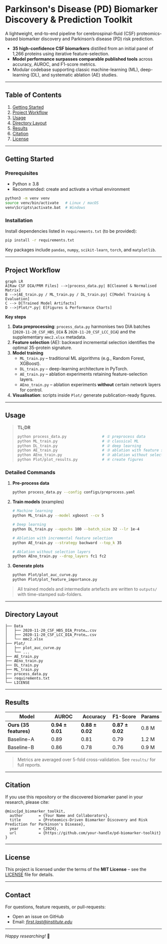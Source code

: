 # Parkinson's Disease (PD) Biomarker Discovery & Prediction Toolkit

A lightweight, end-to-end pipeline for cerebrospinal-fluid (CSF) proteomics-based biomarker discovery and Parkinson’s disease (PD) risk prediction.

* **35 high-confidence CSF biomarkers** distilled from an initial panel of 1,266 proteins using iterative feature-selection.
* **Model performance surpasses comparable published tools** across accuracy, AUROC, and F1-score metrics.
* Modular codebase supporting classic machine-learning (ML), deep-learning (DL), and systematic ablation (AE) studies.

---

## Table of Contents
1. [Getting Started](#getting-started)
2. [Project Workflow](#project-workflow)
3. [Usage](#usage)
4. [Directory Layout](#directory-layout)
5. [Results](#results)
6. [Citation](#citation)
7. [License](#license)

---

## Getting Started

### Prerequisites
- Python ≥ 3.8
- Recommended: create and activate a virtual environment

```bash
python3 -m venv venv
source venv/bin/activate   # Linux / macOS
venv\Scripts\activate.bat  # Windows
```

### Installation
Install dependencies listed in `requirements.txt` (to be provided):

```bash
pip install -r requirements.txt
```

Key packages include `pandas`, `numpy`, `scikit-learn`, `torch`, and `matplotlib`.

---

## Project Workflow

```mermaid
graph LR
A[Raw CSF DIA/PRM Files] -->|process_data.py| B[Cleaned & Normalised Matrix]
B -->|AE_train.py / ML_train.py / DL_train.py| C[Model Training & Evaluation]
C --> D[Trained Model Artifacts]
D -->|Plot/*.py| E[Figures & Performance Charts]
```

**Key steps**
1. **Data preprocessing**: `process_data.py` harmonises two DIA batches (`2020-11-20_CSF_HBS_DIA` & `2020-11-20_CSF_LCC_DIA`) and the supplementary `mmc2.xlsx` metadata.
2. **Feature selection** (AE): backward incremental selection identifies the optimal 35-protein signature.
3. **Model training**
   - `ML_train.py` – traditional ML algorithms (e.g., Random Forest, XGBoost).
   - `DL_train.py` – deep-learning architecture in PyTorch.
   - `AE_train.py` – ablation experiments retaining feature-selection layers.
   - `AEno_train.py` – ablation experiments **without** certain network layers for control.
4. **Visualisation**: scripts inside `Plot/` generate publication-ready figures.

---

## Usage

> **TL;DR**
>
> ```bash
> python process_data.py                # ① preprocess data
> python ML_train.py                    # ② classical ML
> python DL_train.py                    # ② deep learning
> python AE_train.py                    # ③ ablation with feature selection
> python AEno_train.py                  # ③ ablation without selection layers
> python Plot/plot_results.py           # ④ create figures
> ```

### Detailed Commands
1. **Pre-process data**
   ```bash
   python process_data.py --config configs/preprocess.yaml
   ```
2. **Train models** (examples)
   ```bash
   # Machine learning
   python ML_train.py --model xgboost --cv 5

   # Deep learning
   python DL_train.py --epochs 100 --batch_size 32 --lr 1e-4

   # Ablation with incremental feature selection
   python AE_train.py --strategy backward --top_k 35

   # Ablation without selection layers
   python AEno_train.py --drop_layers fc1 fc2
   ```
3. **Generate plots**
   ```bash
   python Plot/plot_auc_curve.py
   python Plot/plot_feature_importance.py
   ```

> All trained models and intermediate artefacts are written to `outputs/` with time-stamped sub-folders.

---

## Directory Layout

```
├── Data
│   ├── 2020-11-20_CSF_HBS_DIA_Prote….csv
│   ├── 2020-11-20_CSF_LCC_DIA_Prote….csv
│   └── mmc2.xlsx
├── Plot/
│   ├── plot_auc_curve.py
│   └── ...
├── AE_train.py
├── AEno_train.py
├── DL_train.py
├── ML_train.py
├── process_data.py
├── requirements.txt
└── LICENSE
```

---

## Results

| Model | AUROC | Accuracy | F1-Score | Params |
|-------|-------|----------|----------|--------|
| **Ours (35 features)** | **0.94 ± 0.01** | **0.88 ± 0.02** | **0.87 ± 0.02** | 0.8 M |
| Baseline-A | 0.89 | 0.81 | 0.79 | 1.2 M |
| Baseline-B | 0.86 | 0.78 | 0.76 | 0.9 M |

> Metrics are averaged over 5-fold cross-validation. See `results/` for full reports.

---

## Citation
If you use this repository or the discovered biomarker panel in your research, please cite:

```text
@misc{pd_biomarker_toolkit,
  author       = {Your Name and Collaborators},
  title        = {Proteomics-Driven Biomarker Discovery and Risk Prediction for Parkinson's Disease},
  year         = {2024},
  url          = {https://github.com/your-handle/pd-biomarker-toolkit}
}
```

---

## License

This project is licensed under the terms of the **MIT License** – see the [LICENSE](LICENSE) file for details.

---

## Contact
For questions, feature requests, or pull-requests:

- Open an issue on GitHub
- Email: *first.last@institute.edu*

---

*Happy researching!* 🧬
